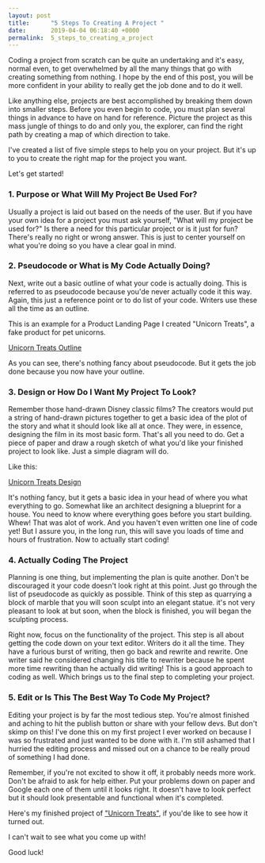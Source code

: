 ```yaml
---
layout: post
title:      "5 Steps To Creating A Project "
date:       2019-04-04 06:18:40 +0000
permalink:  5_steps_to_creating_a_project
---
```


  Coding a project from scratch can be quite an undertaking and it's easy, normal even, to get overwhelmed by all the many things that go with creating something from nothing. I hope by the end of this post, you will be more confident in your ability to really get the job done and to do it well. 
						 
  Like anything else, projects are best accomplished by breaking them down into smaller steps. Before you even begin to code, you must plan several things in advance to have on hand for reference. Picture the project as this mass jungle of things to do and only you, the explorer, can find the right path by creating a map of which direction to take. 

I've created a list of five simple steps to help you on your project. But it's up to you to create the right map for the project you want. 

Let's get started!

 ### 1.  Purpose or What Will My Project Be Used For?
 
 Usually a project is laid out based on the needs of the user. But if you have your own idea for a project you must ask yourself, "What will my project be used for?" Is there a need for this particular project or is it just for fun? 
 There's really no right or wrong answer. This is just to center yourself on what you're doing so you have a clear goal in mind. 
 
### 2.  Pseudocode or What is My Code Actually Doing?  

  Next, write out a basic outline of what your code is actually doing. This is referred to as pseudocode because you'de never actually code it this way. Again, this just a reference point or to do list of your code. Writers use these all the time as an outline. 
	
This is an example for a Product Landing Page I created "Unicorn Treats", a fake product for pet unicorns.

[Unicorn Treats Outline](https://i.imgur.com/IRbfKzC.jpg)
					
As you can see, there's nothing fancy about pseudocode. But it gets the job done because you now have your outline. 

### 3.  Design or How Do I Want My Project To Look? 

 Remember those hand-drawn Disney classic films? The creators would put a string of hand-drawn pictures together to get a basic idea of the plot of the story and what it should look like all at once. They were, in essence, designing the film in its most basic form. That's all you need to do. Get a piece of paper and draw a rough sketch of what you'd like your finished project to look like. Just a simple diagram will do. 
				 
Like this: 
				 
[Unicorn Treats Design](https://i.imgur.com/zS1FEBG.jpg)
				 
 It's nothing fancy, but it gets a basic idea in your head of where you what everything to go. Somewhat like an architect designing a blueprint for a house. You need to know where everything goes before you start building. Whew! That was alot of work. And you haven't even written one line of code yet! But I assure you, in the long run, this will save you loads of time and hours of frustration. Now to actually start coding! 
 
### 4.  Actually Coding The Project 

   Planning is one thing, but implementing the plan is quite another. Don't be discouraged it your code doesn't look right at this point. Just go through the list of pseudocode as quickly as possible. Think of this step as quarrying a block of marble that you will soon sculpt into an elegant statue. it's not very pleasant to look at but soon, when the block is finished, you will began the sculpting process. 
	 
Right now, focus on the functionality of the project. This step is all about getting the code down on your text editor. Writers do it all the time. They have a furious burst of writing, then go back and rewrite and rewrite. One writer said he considered changing his title to rewriter because he spent more time rewriting than he actually did writing! This is a good approach to coding as well. Which brings us to the final step to completing your project. 
	 
### 5.  Edit or Is This The Best Way To Code My Project?

  Editing your project is by far the most tedious step. You're almost finished and aching to hit the publish button or share with your fellow devs. But don't skimp on this! I've done this on my first project I ever worked on because I was so frustrated and just wanted to be done with it. I'm still ashamed that I hurried the editing process and missed out on a chance to be really proud of something I had done. 
	
Remember, if you're not excited to show it off, it probably needs more work. Don't be afraid to ask for help either. Put your problems down on paper and Google each one of them until it looks right. It doesn't have to look perfect but it should look presentable and functional when it's completed. 
	
Here's my finished project of ["Unicorn Treats"](https://codepen.io/donnacamos88/full/oPbdeg), if you'de like to see how it turned out. 
		 
I can't wait to see what you come up with! 

Good luck! 
